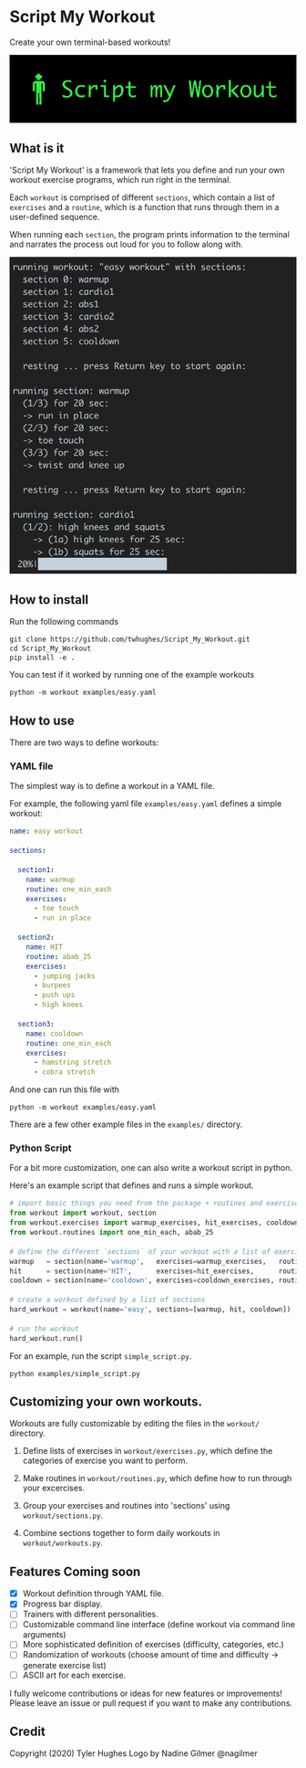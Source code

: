 # Script My Workout

Create your own terminal-based workouts!

![](img/word-and-jack.gif)

## What is it

'Script My Workout' is a framework that lets you define and run your own workout exercise programs, which run right in the terminal.

Each `workout` is comprised of different `sections`, which contain a list of `exercises` and a `routine`, which is a function that runs through them in a user-defined sequence.

When running each `section`, the program prints information to the terminal and narrates the process out loud for you to follow along with.

![](img/screenshot.png)


## How to install

Run the following commands

    git clone https://github.com/twhughes/Script_My_Workout.git
    cd Script_My_Workout
    pip install -e .

You can test if it worked by running one of the example workouts

    python -m workout examples/easy.yaml

## How to use

There are two ways to define workouts:

### YAML file

The simplest way is to define a workout in a YAML file.

For example, the following yaml file `examples/easy.yaml` defines a simple workout:

```yaml
name: easy workout

sections:

  section1:
    name: warmup
    routine: one_min_each
    exercises:
      - toe touch
      - run in place

  section2:
    name: HIT
    routine: abab_25
    exercises:
      - jumping jacks
      - burpees
      - push ups
      - high knees

  section3:
    name: cooldown
    routine: one_min_each
    exercises:
      - hamstring stretch
      - cobra stretch
```

And one can run this file with

    python -m workout examples/easy.yaml

There are a few other example files in the `examples/` directory.


### Python Script

For a bit more customization, one can also write a workout script in python.

Here's an example script that defines and runs a simple workout.

```python
# import basic things you need from the package + routines and exercises
from workout import workout, section
from workout.exercises import warmup_exercises, hit_exercises, cooldown_exercises
from workout.routines import one_min_each, abab_25

# define the different `sections` of your workout with a list of exercises and a routine for running them
warmup   = section(name='warmup',   exercises=warmup_exercises,   routine=one_min_each)
hit      = section(name='HIT',      exercises=hit_exercises,      routine=abab_25)
cooldown = section(name='cooldown', exercises=cooldown_exercises, routine=one_min_each)

# create a workout defined by a list of sections
hard_workout = workout(name='easy', sections=[warmup, hit, cooldown])

# run the workout
hard_workout.run()
```

For an example, run the script `simple_script.py`.

    python examples/simple_script.py

## Customizing your own workouts.

Workouts are fully customizable by editing the files in the `workout/` directory.

1.  Define lists of exercises in `workout/exercises.py`, which define the categories of exercise you want to perform.

2.  Make routines in `workout/routines.py`, which define how to run through your excercises.

3.  Group your exercises and routines into 'sections' using `workout/sections.py`.

4.  Combine sections together to form daily workouts in `workout/workouts.py`.

## Features Coming soon

- [x] Workout definition through YAML file.
- [x] Progress bar display.
- [ ] Trainers with different personalities.
- [ ] Customizable command line interface (define workout via command line arguments)
- [ ] More sophisticated definition of exercises (difficulty, categories, etc.)
- [ ] Randomization of workouts (choose amount of time and difficulty -> generate exercise list)
- [ ] ASCII art for each exercise.

I fully welcome contributions or ideas for new features or improvements!  Please leave an issue or pull request if you want to make any contributions.

## Credit

Copyright (2020) Tyler Hughes
Logo by Nadine Gilmer @nagilmer



